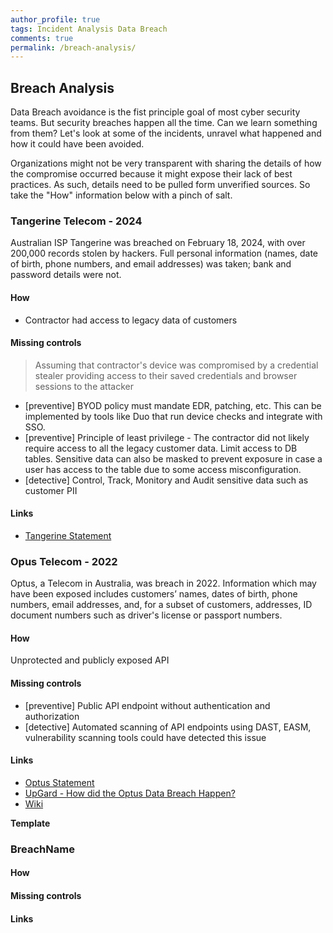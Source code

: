 ```yaml
---
author_profile: true
tags: Incident Analysis Data Breach
comments: true
permalink: /breach-analysis/
---
```


## Breach Analysis

Data Breach avoidance is the fist principle goal of most cyber security teams. But security breaches happen all the time. Can we learn something from them? Let's look at some of the incidents, unravel what happened and how it could have been avoided.

Organizations might not be very transparent with sharing the details of how the compromise occurred because it might expose their lack of best practices. As such, details need to be pulled form unverified sources. So take the "How" information below with a pinch of salt.

### Tangerine Telecom - 2024

Australian ISP Tangerine was breached on February 18, 2024, with over 200,000 records stolen by hackers. Full personal information (names, date of birth, phone numbers, and email addresses) was taken; bank and password details were not.

#### How
* Contractor had access to legacy data of customers

#### Missing controls
> Assuming that contractor's device was compromised by a credential stealer providing access to their saved credentials and browser sessions to the attacker

* [preventive] BYOD policy must mandate EDR, patching, etc. This can be implemented by tools like Duo that run device checks and integrate with SSO.
* [preventive] Principle of least privilege - The contractor did not likely require access to all the legacy customer data. Limit access to DB tables. Sensitive data can also be masked to prevent exposure in case a user has access to the table due to some access misconfiguration.
* [detective] Control, Track, Monitory and Audit sensitive data such as customer PII


#### Links
* [Tangerine Statement](https://www.tangerinetelecom.com.au/news/media-statement-tangerine-cyber-incident)





### Opus Telecom - 2022

Optus, a Telecom in Australia, was breach in 2022. Information which may have been exposed includes customers’ names, dates of birth, phone numbers, email addresses, and, for a subset of customers, addresses, ID document numbers such as driver's license or passport numbers. 

#### How
Unprotected and publicly exposed API

#### Missing controls
* [preventive] Public API endpoint without authentication and authorization
* [detective] Automated scanning of API endpoints using DAST, EASM, vulnerability scanning tools could have detected this issue

#### Links

* [Optus Statement](https://www.optus.com.au/about/media-centre/media-releases/2022/09/optus-notifies-customers-of-cyberattack)
* [UpGard - How did the Optus Data Breach Happen?](https://www.upguard.com/blog/how-did-the-optus-data-breach-happen)
* [Wiki](https://en.wikipedia.org/wiki/2022_Optus_data_breach)

**Template**

### BreachName

#### How

#### Missing controls

#### Links